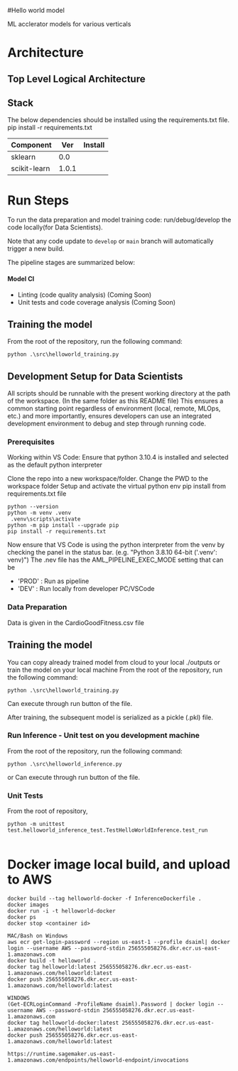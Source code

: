 #Hello world model

ML acclerator models for various verticals

# Architecture

## Top Level Logical Architecture 

## Stack
The below dependencies should be installed using the requirements.txt file.  
pip install -r requirements.txt

| Component         | Ver           | Install   |
| ------------- | ------------- | ------------- |     
| sklearn |0.0 |  |
| scikit-learn | 1.0.1 |  |

# Run Steps
To run the data preparation and model training code: run/debug/develop the code locally(for Data Scientists).


Note that any code update to `develop` or `main` branch will automatically trigger a new build.


The pipeline stages are summarized below:


#### Model CI

- Linting (code quality analysis) (Coming Soon)
- Unit tests and code coverage analysis (Coming Soon)

## Training the model

From the root of the repository, run the following command:
```
python .\src\helloworld_training.py  
```


## Development Setup for Data Scientists
All scripts should be runnable with the present working directory at the path of the workspace. (In the same folder as this README file) This ensures a common starting point regardless of environment (local, remote, MLOps, etc.) and more importantly, ensures developers can use an integrated development environment to debug and step through running code.

### Prerequisites
Working within VS Code:
Ensure that python 3.10.4 is installed and selected as the default python interpreter

Clone the repo into a new workspace/folder.
Change the PWD to the workspace folder
Setup and activate the virtual python env
pip install from requirements.txt file

```
python --version
python -m venv .venv
 .venv\scripts\activate
python -m pip install --upgrade pip
pip install -r requirements.txt
```
Now ensure that VS Code is using the python interpreter from the venv by checking the panel in the status bar. (e.g. "Python 3.8.10 64-bit ('.venv': venv)")
The .nev file has the AML_PIPELINE_EXEC_MODE setting that can be 
* 'PROD' : Run as pipeline
* 'DEV' : Run locally from developer PC/VSCode

### Data Preparation
Data is given in the CardioGoodFitness.csv file


## Training the model
You can copy already trained model from cloud to your local ./outputs or train the model on your local machine
From the root of the repository, run the following command:
```
python .\src\helloworld_training.py 

```
Can execute through run button of the file.

After training, the subsequent model is serialized as a pickle (.pkl) file.

### Run Inference - Unit test on you development machine
From the root of the repository, run the following command:
```
python .\src\helloworld_inference.py 

```     
or
Can execute through run button of the file.

### Unit Tests
From the root of repository,
```                          
python -m unittest test.helloworld_inference_test.TestHelloWorldInference.test_run
                             
```

# Docker image local build, and upload to AWS
```
docker build --tag helloworld-docker -f InferenceDockerfile .
docker images
docker run -i -t helloworld-docker
docker ps
docker stop <container id>

MAC/Bash on Windows
aws ecr get-login-password --region us-east-1 --profile dsaiml| docker login --username AWS --password-stdin 256555058276.dkr.ecr.us-east-1.amazonaws.com
docker build -t helloworld .
docker tag helloworld:latest 256555058276.dkr.ecr.us-east-1.amazonaws.com/helloworld:latest
docker push 256555058276.dkr.ecr.us-east-1.amazonaws.com/helloworld:latest

WINDOWS
(Get-ECRLoginCommand -ProfileName dsaiml).Password | docker login --username AWS --password-stdin 256555058276.dkr.ecr.us-east-1.amazonaws.com
docker tag helloworld-docker:latest 256555058276.dkr.ecr.us-east-1.amazonaws.com/helloworld:latest
docker push 256555058276.dkr.ecr.us-east-1.amazonaws.com/helloworld:latest

```


```
https://runtime.sagemaker.us-east-1.amazonaws.com/endpoints/helloworld-endpoint/invocations

```
